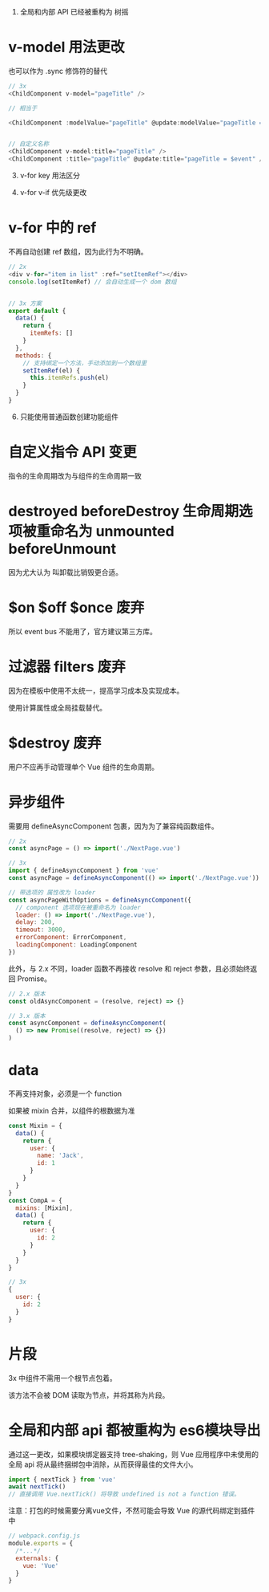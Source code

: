 1. 全局和内部 API 已经被重构为 树摇

# v-model 用法更改

也可以作为 .sync 修饰符的替代

```js
// 3x
<ChildComponent v-model="pageTitle" />

// 相当于

<ChildComponent :modelValue="pageTitle" @update:modelValue="pageTitle = $event" />


// 自定义名称
<ChildComponent v-model:title="pageTitle" />
<ChildComponent :title="pageTitle" @update:title="pageTitle = $event" />
```

3. v-for key 用法区分

4. v-for v-if 优先级更改

# v-for 中的 ref

不再自动创建 ref 数组，因为此行为不明确。

```js
// 2x
<div v-for="item in list" :ref="setItemRef"></div>
console.log(setItemRef) // 会自动生成一个 dom 数组


// 3x 方案
export default {
  data() {
    return {
      itemRefs: []
    }
  },
  methods: {
    // 支持绑定一个方法，手动添加到一个数组里
    setItemRef(el) {
      this.itemRefs.push(el)
    }
  }
}
```

6. 只能使用普通函数创建功能组件


# 自定义指令 API 变更

指令的生命周期改为与组件的生命周期一致




# destroyed beforeDestroy 生命周期选项被重命名为 unmounted beforeUnmount

因为尤大认为 叫卸载比销毁更合适。


# $on $off $once 废弃

 所以 event bus 不能用了，官方建议第三方库。


# 过滤器 filters 废弃

因为在模板中使用不太统一，提高学习成本及实现成本。

使用计算属性或全局挂载替代。


# $destroy 废弃 

用户不应再手动管理单个 Vue 组件的生命周期。


# 异步组件

需要用 defineAsyncComponent 包裹，因为为了兼容纯函数组件。
```js
// 2x
const asyncPage = () => import('./NextPage.vue')

// 3x
import { defineAsyncComponent } from 'vue'
const asyncPage = defineAsyncComponent(() => import('./NextPage.vue'))

// 带选项的 属性改为 loader 
const asyncPageWithOptions = defineAsyncComponent({
  // component 选项现在被重命名为 loader
  loader: () => import('./NextPage.vue'),
  delay: 200,
  timeout: 3000,
  errorComponent: ErrorComponent,
  loadingComponent: LoadingComponent
})
```
此外，与 2.x 不同，loader 函数不再接收 resolve 和 reject 参数，且必须始终返回 Promise。
```js
// 2.x 版本
const oldAsyncComponent = (resolve, reject) => {}

// 3.x 版本
const asyncComponent = defineAsyncComponent(
  () => new Promise((resolve, reject) => {})
)
```


# data

不再支持对象，必须是一个 function

如果被 mixin 合并，以组件的根数据为准

```js
const Mixin = {
  data() {
    return {
      user: {
        name: 'Jack',
        id: 1
      }
    }
  }
}
const CompA = {
  mixins: [Mixin],
  data() {
    return {
      user: {
        id: 2
      }
    }
  }
}

// 3x
{
  user: {
    id: 2
  }
}
```


# 片段

3x 中组件不需用一个根节点包着。

该方法不会被 DOM 读取为节点，并将其称为片段。



# 全局和内部 api 都被重构为 es6模块导出

通过这一更改，如果模块绑定器支持 tree-shaking，则 Vue 应用程序中未使用的全局 api 将从最终捆绑包中消除，从而获得最佳的文件大小。
```js
import { nextTick } from 'vue'
await nextTick()
// 直接调用 Vue.nextTick() 将导致 undefined is not a function 错误。
```

注意：打包的时候需要分离vue文件，不然可能会导致 Vue 的源代码绑定到插件中
```js
// webpack.config.js
module.exports = {
  /*...*/
  externals: {
    vue: 'Vue'
  }
}
```